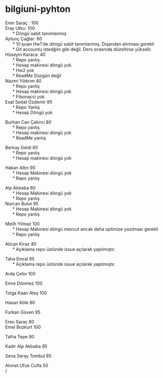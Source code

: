 # bilgiuni-pyhton

Eren Saraç : 100 <br />
Eray Utku: 100<br />
     &nbsp;&nbsp;&nbsp;&nbsp;&nbsp; * Döngü sabit tanımlanmış<br />
Aytunç Çağlar: 80 <br />
     &nbsp;&nbsp;&nbsp;&nbsp;&nbsp; * 10 puan Hw1'de döngü sabit tanımlanmış. Dışarıdan alınması gerekli<br />
     &nbsp;&nbsp;&nbsp;&nbsp;&nbsp; * Git accountu istedğim gibi değil. Ders sırasnıda düzeltirse yükselir.<br />
Hüseyin Karaca: 40<br />
     &nbsp;&nbsp;&nbsp;&nbsp;&nbsp; * Repo yanlış.<br />
     &nbsp;&nbsp;&nbsp;&nbsp;&nbsp; * Hesap makinesi döngü yok<br />
     &nbsp;&nbsp;&nbsp;&nbsp;&nbsp; * Hw2 yok<br />
     &nbsp;&nbsp;&nbsp;&nbsp;&nbsp; * ReadMe Düzgün değil<br />
Nazmi Yıldırım 40<br />
     &nbsp;&nbsp;&nbsp;&nbsp;&nbsp; * Repo yanlış<br />
     &nbsp;&nbsp;&nbsp;&nbsp;&nbsp; * Hesap makinesi döngü yok<br />
     &nbsp;&nbsp;&nbsp;&nbsp;&nbsp; * Fibonacci yok<br />
Esat Sedat Özdemir 95<br />
     &nbsp;&nbsp;&nbsp;&nbsp;&nbsp; * Repo Yanlış<br />
     &nbsp;&nbsp;&nbsp;&nbsp;&nbsp; * Hesap Döngü yok<br />

Burhan Can Çakırcı 80<br />
     &nbsp;&nbsp;&nbsp;&nbsp;&nbsp; * Repo yanlış<br />
     &nbsp;&nbsp;&nbsp;&nbsp;&nbsp; * Hesap makinesi döngü yok<br />
     &nbsp;&nbsp;&nbsp;&nbsp;&nbsp; * ReadMe yanlış<br />

Berkay Geldi 80<br />
     &nbsp;&nbsp;&nbsp;&nbsp;&nbsp; * Repo yanlış<br />
     &nbsp;&nbsp;&nbsp;&nbsp;&nbsp; * Hesap makinesi döngü yok<br />

Hakan Altın 90<br />
     &nbsp;&nbsp;&nbsp;&nbsp;&nbsp; * Hesap Makinesi döngü yok<br />
     &nbsp;&nbsp;&nbsp;&nbsp;&nbsp; * Repo yanlış<br />

Alp Akbaba 80<br />
     &nbsp;&nbsp;&nbsp;&nbsp;&nbsp; * Hesap Makinesi döngü yok<br />
     &nbsp;&nbsp;&nbsp;&nbsp;&nbsp; * Repo yanlış<br />
Nurcan Bulut 95<br />
     &nbsp;&nbsp;&nbsp;&nbsp;&nbsp; * Hesap Makinesi döngü yok<br />
     &nbsp;&nbsp;&nbsp;&nbsp;&nbsp; * Repo yanlış<br />

Melih Yılmaz 100<br />
     &nbsp;&nbsp;&nbsp;&nbsp;&nbsp; * Hesap Makinesi döngü mevcut ancak daha optimize yazılması gerekli<br />
     &nbsp;&nbsp;&nbsp;&nbsp;&nbsp; * Repo yanlış<br />

 Alican Kiraz 40<br />
     &nbsp;&nbsp;&nbsp;&nbsp;&nbsp; * Açıklama repo üstünde issue açılarak yapılmıştır.</br>

Taha Emral 95<br />
     &nbsp;&nbsp;&nbsp;&nbsp;&nbsp; * Açıklama repo üstünde issue açılarak yapılmıştır.</br>

Arda Çetin 100<br />

Emre Dönmez 100<br />

Tolga Kaan Ateş 100<br />


Hasan Köle 80<br />

Furkan Güven 95<br />

Eren Saraç 80 </br>
Emel Bozkurt 100 </br>

Talha Tepe 90 </br>

Kadir Alp Akbaba 95<br />

Sena Seray Tombul 85 <br />

Ahmet Ufuk Culfa 50 <br>/
